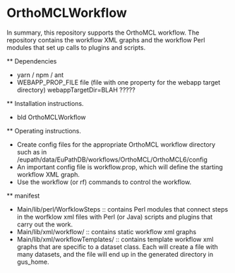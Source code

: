 # OrthoMCLWorkflow

In summary, this repository supports the OrthoMCL workflow. The repository contains the workflow XML graphs and the workflow Perl modules that set up calls to plugins and scripts.

** Dependencies

   + yarn / npm / ant
   + WEBAPP_PROP_FILE file (file with one property for the webapp target directory)
      webappTargetDir=BLAH ?????

** Installation instructions.

   + bld OrthoMCLWorkflow

** Operating instructions.

   + Create config files for the appropriate OrthoMCL workflow directory such as in /eupath/data/EuPathDB/workflows/OrthoMCL/OrthoMCL6/config
   + An important config file is workflow.prop, which will define the starting workflow XML graph.
   + Use the workflow (or rf) commands to control the workflow.

** manifest

   + Main/lib/perl/WorfklowSteps :: contains Perl modules that connect steps in the worfklow xml files with Perl (or Java) scripts and plugins that carry out the work. 
   + Main/lib/xml/workflow/ :: contains static workflow xml graphs
   + Main/lib/xml/workflowTemplates/ :: contains template workflow xml graphs that are specific to a dataset class. Each will create a file with many datasets, and the file will end up in the generated directory in gus_home.
